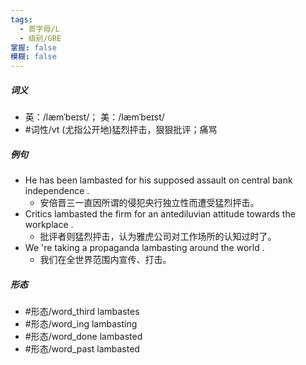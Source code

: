 ```yaml
---
tags:
  - 首字母/L
  - 级别/GRE
掌握: false
模糊: false
---
```

##### 词义
- 英：/læmˈbeɪst/； 美：/læmˈbeɪst/
- #词性/vt  (尤指公开地)猛烈抨击，狠狠批评；痛骂
##### 例句
- He has been lambasted for his supposed assault on central bank independence .
	- 安倍晋三一直因所谓的侵犯央行独立性而遭受猛烈抨击。
- Critics lambasted the firm for an antediluvian attitude towards the workplace .
	- 批评者则猛烈抨击，认为雅虎公司对工作场所的认知过时了。
- We 're taking a propaganda lambasting around the world .
	- 我们在全世界范围内宣传、打击。
##### 形态
- #形态/word_third lambastes
- #形态/word_ing lambasting
- #形态/word_done lambasted
- #形态/word_past lambasted
